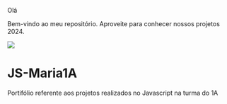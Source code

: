 Olá

Bem-vindo ao meu repositório. Aproveite para conhecer nossos projetos 2024.

![](https://images.app.goo.gl/epFQzU2aSoxJyDP79)


# JS-Maria1A
Portifólio referente aos projetos realizados no Javascript na turma do 1A
